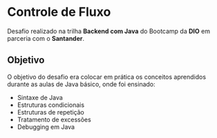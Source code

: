 # Controle de Fluxo

Desafio realizado na trilha **Backend com Java** do Bootcamp da **DIO** em parceria com o **Santander**.

## Objetivo

O objetivo do desafio era colocar em prática os conceitos aprendidos durante as aulas de Java básico,
onde foi ensinado:

- Sintaxe de Java
- Estruturas condicionais
- Estruturas de repetição
- Tratamento de excessões
- Debugging em Java
